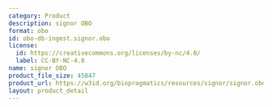 ```yaml
---
category: Product
description: signor OBO
format: obo
id: obo-db-ingest.signor.obo
license:
  id: https://creativecommons.org/licenses/by-nc/4.0/
  label: CC-BY-NC-4.0
name: signor OBO
product_file_size: 45847
product_url: https://w3id.org/biopragmatics/resources/signor/signor.obo
layout: product_detail
---
```

